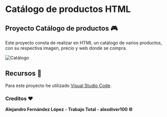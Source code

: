 # Catálogo de productos HTML

## Proyecto Catálogo de productos 🎮

Este proyecto consta de realizar en HTML un catálogo de varios productos, con su respectiva imagen, precio y web donde se compra.

![Catálogo](https://photos.app.goo.gl/2oe3kEixJhjEHGiT9)

## Recursos 🔧

Para este proyecto he utilizado [Visual Studio Code](https://visualstudio.microsoft.com/es/downloads/).

### Creditos ❤

**Alejandro Fernández López - Trabajo Total - alexdiver100 &copy;**
